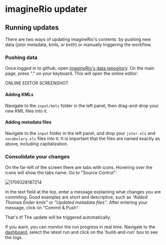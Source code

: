 # imagineRio updater

## Running updates

There are two ways of updating imagineRio's contents: by pushing new data (jstor metadata, kmls, or both) or manually triggering the workflow.

### Pushing data

Once logged in to github, open [imagineRio&#39;s data repository](https://github.com/imaginerio/imaginerio-data). On the main page, press "." on your keyboard. This will open the online editor:

ONLINE EDITOR SCREENSHOT

#### Adding KMLs

Navigate to the `input/kmls` folder in the left panel, then drag-and-drop your new KML files into it.

#### Adding metadata files

Navigate to the `input` folder in the left panel, and drop your `jstor.xls` and `vocabulary.xls` files into it. It is important that the files are named exactly as above, including capitalization.

### Consolidate your changes

On the far-left of the screen there are tabs with icons. Hovering over the icons will show the tabs name. Go to "Source Control":

![1709328187214](https://file+.vscode-resource.vscode-cdn.net/Users/martimpassos/dev/imaginerio-etl/docs/image/running-the-pipeline/1709328187214.png)

In the text field at the top, enter a message explaining what changes you are commiting. Good examples are short and descriptive, such as *"Added Thomas Ender kmls"* or *"Updated metadata files"*. After entering your message, click on "Commit & Push".

That's it! The update will be triggered automatically. 

If you want, you can monitor the run progress in real time. Navigate to the [dashboard](https://github.com/imaginerio/imaginerio-etl/actions), select the latest run and click on the 'build-and-run' box to see the logs.
